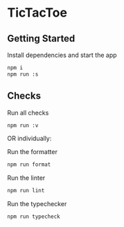 # TicTacToe

## Getting Started

Install dependencies and start the app

```bash
npm i
npm run :s
```

## Checks

Run all checks

```bash
npm run :v
```

OR individually:

Run the formatter

```bash
npm run format
```

Run the linter

```bash
npm run lint
```

Run the typechecker

```bash
npm run typecheck
```
